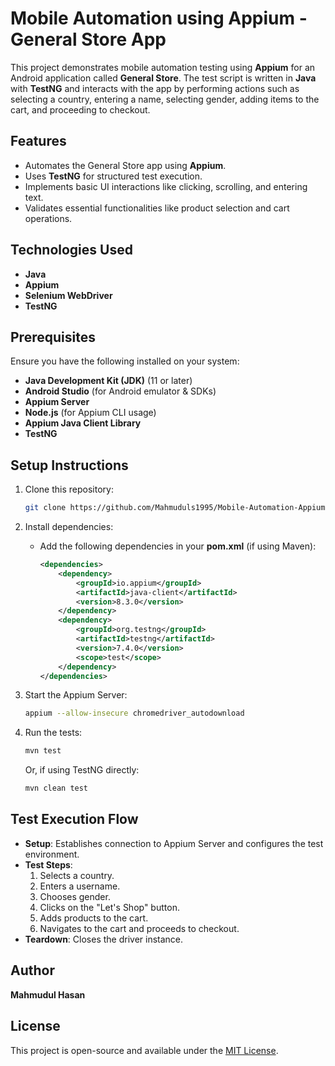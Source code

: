 # Mobile Automation using Appium - General Store App

This project demonstrates mobile automation testing using **Appium** for an Android application called **General Store**. The test script is written in **Java** with **TestNG** and interacts with the app by performing actions such as selecting a country, entering a name, selecting gender, adding items to the cart, and proceeding to checkout.

## Features
- Automates the General Store app using **Appium**.
- Uses **TestNG** for structured test execution.
- Implements basic UI interactions like clicking, scrolling, and entering text.
- Validates essential functionalities like product selection and cart operations.

## Technologies Used
- **Java**
- **Appium**
- **Selenium WebDriver**
- **TestNG**

## Prerequisites
Ensure you have the following installed on your system:

- **Java Development Kit (JDK)** (11 or later)
- **Android Studio** (for Android emulator & SDKs)
- **Appium Server**
- **Node.js** (for Appium CLI usage)
- **Appium Java Client Library**
- **TestNG**

## Setup Instructions

1. Clone this repository:
   ```sh
   git clone https://github.com/Mahmuduls1995/Mobile-Automation-Appium-General-Store.git
   ```

2. Install dependencies:
    - Add the following dependencies in your **pom.xml** (if using Maven):
      ```xml
      <dependencies>
          <dependency>
              <groupId>io.appium</groupId>
              <artifactId>java-client</artifactId>
              <version>8.3.0</version>
          </dependency>
          <dependency>
              <groupId>org.testng</groupId>
              <artifactId>testng</artifactId>
              <version>7.4.0</version>
              <scope>test</scope>
          </dependency>
      </dependencies>
      ```

3. Start the Appium Server:
   ```sh
   appium --allow-insecure chromedriver_autodownload
   ```

4. Run the tests:
   ```sh
   mvn test
   ```
   Or, if using TestNG directly:
   ```sh
   mvn clean test
   ```

## Test Execution Flow
- **Setup**: Establishes connection to Appium Server and configures the test environment.
- **Test Steps**:
    1. Selects a country.
    2. Enters a username.
    3. Chooses gender.
    4. Clicks on the "Let's Shop" button.
    5. Adds products to the cart.
    6. Navigates to the cart and proceeds to checkout.
- **Teardown**: Closes the driver instance.

## Author
**Mahmudul Hasan**

## License
This project is open-source and available under the [MIT License](LICENSE).

